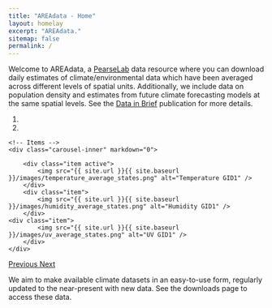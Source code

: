 ```yaml
---
title: "AREAdata - Home"
layout: homelay
excerpt: "AREAdata."
sitemap: false
permalink: /
---
```


Welcome to AREAdata, a [PearseLab](http://pearselab.com/) data resource where you can download daily estimates of climate/environmental data which have been averaged across different levels of spatial units.
Additionally, we include data on population density and estimates from future climate forecasting models at the same spatial levels. See the [Data in Brief](https://doi.org/10.1016/j.dib.2022.108438) publication for more details.


<div markdown="0" id="carousel" class="carousel slide" data-ride="carousel" data-interval="5000" data-pause="hover" >
    <!-- Menu -->
    <ol class="carousel-indicators">
        <li data-target="#carousel" data-slide-to="0" class="active"></li>
        <li data-target="#carousel" data-slide-to="1"></li>
    </ol>

    <!-- Items -->
    <div class="carousel-inner" markdown="0">

        <div class="item active">
            <img src="{{ site.url }}{{ site.baseurl }}/images/temperature_average_states.png" alt="Temperature GID1" />
        </div>
        <div class="item">
            <img src="{{ site.url }}{{ site.baseurl }}/images/humidity_average_states.png" alt="Humidity GID1" />
        </div>
	<div class="item">
            <img src="{{ site.url }}{{ site.baseurl }}/images/uv_average_states.png" alt="UV GID1" />
        </div>
    </div>
  <a class="left carousel-control" href="#carousel" role="button" data-slide="prev">
    <span class="glyphicon glyphicon-chevron-left" aria-hidden="true"></span>
    <span class="sr-only">Previous</span>
  </a>
  <a class="right carousel-control" href="#carousel" role="button" data-slide="next">
    <span class="glyphicon glyphicon-chevron-right" aria-hidden="true"></span>
    <span class="sr-only">Next</span>
  </a>
</div>


We aim to make available climate datasets in an easy-to-use form, regularly updated to the near-present with new data. See the downloads page to access these data.
